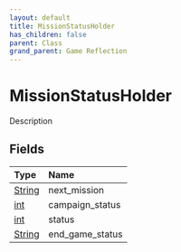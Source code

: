 ```yaml
---
layout: default
title: MissionStatusHolder
has_children: false
parent: Class
grand_parent: Game Reflection
---
```

# MissionStatusHolder
Description 

## Fields

| Type | Name |
|:----------|:--------------|
| [String](/riftbreaker-wiki/docs/game-reflection/components/string/) | next_mission |
| [int](/riftbreaker-wiki/docs/game-reflection/enums/int/) | campaign_status |
| [int](/riftbreaker-wiki/docs/game-reflection/enums/int/) | status |
| [String](/riftbreaker-wiki/docs/game-reflection/components/string/) | end_game_status |

